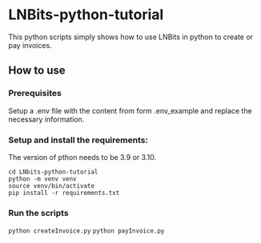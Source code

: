 # LNBits-python-tutorial

This python scripts simply shows how to use LNBits in python to create or pay invoices.

## How to use

### Prerequisites

Setup a .env file with the content from form .env_example and replace the necessary information.


### Setup and install the requirements:
The version of pthon needs to be 3.9 or 3.10.

```git clone https://github.com/f418me/LNbits-python-tutorial.git
cd LNbits-python-tutorial
python -m venv venv
source venv/bin/activate
pip install -r requirements.txt
```


### Run the scripts

```python createInvoice.py```
```python payInvoice.py```